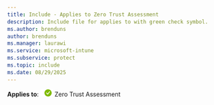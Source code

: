 ```yaml
---
title: Include - Applies to Zero Trust Assessment
description: Include file for applies to with green check symbol.
ms.author: brenduns
author: brenduns
ms.manager: laurawi
ms.service: microsoft-intune
ms.subservice: protect
ms.topic: include
ms.date: 08/29/2025
---
```



**Applies to**: ![Green circle with a white check mark symbol.](../../media/applies-to-yes.png) Zero Trust Assessment